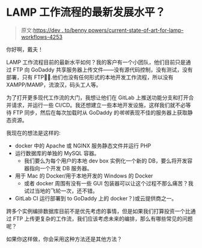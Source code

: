 # LAMP 工作流程的最新发展水平？

> 原文:[https://dev . to/benny powers/current-state-of-art-for-lamp-workflows-4253](https://dev.to/bennypowers/current-state-of-the-art-for-lamp-workflows-4253)

你好啊，戴夫！

LAMP 工作流程目前的最新水平如何？我的客户有一个小团队，他们目前只是通过 FTP 向 GoDaddy 共享服务器上传文件——没有源代码控制，没有测试，没有部署，只有 FTP🤷‍♂️.他们也没有任何形式的本地开发工作流程，所以没有 XAMPP/MAMP，流浪汉，码头工人等。

为了打开更多现代工作流的大门，我想让他们在 GitLab 上推送功能分支和打开合并请求，并运行一些 CI/CD。我还想建立一些本地开发设施，这样我们就不必等待 FTP 同步，然后在每次加载时从 GoDaddy 的*咳咳*表现不佳的服务器上获取静态资源。

我现在的想法是这样的:

*   docker 中的 Apache 或 NGINX 服务静态文件并运行 PHP
*   运行数据库的单独的 MySQL 容器。
    *   我们要么为每个用户的本地 dev box 实例化一个新的 DB，要么将开发容器指向一个开发 DB 服务器。
*   用于 Mac 的 Docker/用于本地开发的 Windows 的 Docker
    *   或者 docker 周围有没有一些 GUI 包装器可以让这个过程不那么痛苦？我试过当地的飞轮一次，还不错。
*   GitLab CI 运行部署到 to GoDaddy 上的 docker？)或云提供商之一。

跨多个实例编排数据库目前不是优先考虑的事情，但是如果我们打算投资一个比通过 FTP 上传更复杂的工作流，我们应该考虑未来的编排，那么有哪些常见的问题呢？

如果你这样做，你会采用这种方法还是其他方法？